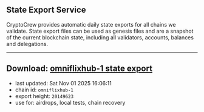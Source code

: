 ## State Export Service
CryptoCrew provides automatic daily state exports for all chains we validate. State export files can be used as genesis files and are a snapshot of the current blockchain state, including all validators, accounts, balances and delegations.

---
**Download: [omniflixhub-1 state export](https://dl-eu2.ccvalidators.com/SERVICE/omniflixhub/omniflixhub-1_export_20149623.json)**
---

- last updated: Sat Nov 01 2025 16:06:11
- chain id: `omniflixhub-1`
- export height: `20149623`
- use for: airdrops, local tests, chain recovery
